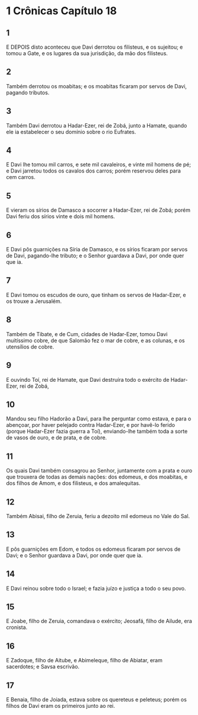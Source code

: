 # 1 Crônicas Capítulo 18

## 1
E DEPOIS disto aconteceu que Davi derrotou os filisteus, e os sujeitou; e tomou a Gate, e os lugares da sua jurisdição, da mão dos filisteus.

## 2
Também derrotou os moabitas; e os moabitas ficaram por servos de Davi, pagando tributos.

## 3
Também Davi derrotou a Hadar-Ezer, rei de Zobá, junto a Hamate, quando ele ia estabelecer o seu domínio sobre o rio Eufrates.

## 4
E Davi lhe tomou mil carros, e sete mil cavaleiros, e vinte mil homens de pé; e Davi jarretou todos os cavalos dos carros; porém reservou deles para cem carros.

## 5
E vieram os sírios de Damasco a socorrer a Hadar-Ezer, rei de Zobá; porém Davi feriu dos sírios vinte e dois mil homens.

## 6
E Davi pôs guarnições na Síria de Damasco, e os sírios ficaram por servos de Davi, pagando-lhe tributo; e o Senhor guardava a Davi, por onde quer que ia.

## 7
E Davi tomou os escudos de ouro, que tinham os servos de Hadar-Ezer, e os trouxe a Jerusalém.

## 8
Também de Tibate, e de Cum, cidades de Hadar-Ezer, tomou Davi muitíssimo cobre, de que Salomão fez o mar de cobre, e as colunas, e os utensílios de cobre.

## 9
E ouvindo Toí, rei de Hamate, que Davi destruíra todo o exército de Hadar-Ezer, rei de Zobá,

## 10
Mandou seu filho Hadorão a Davi, para lhe perguntar como estava, e para o abençoar, por haver pelejado contra Hadar-Ezer, e por havê-lo ferido (porque Hadar-Ezer fazia guerra a Toí), enviando-lhe também toda a sorte de vasos de ouro, e de prata, e de cobre.

## 11
Os quais Davi também consagrou ao Senhor, juntamente com a prata e ouro que trouxera de todas as demais nações: dos edomeus, e dos moabitas, e dos filhos de Amom, e dos filisteus, e dos amalequitas.

## 12
Também Abisai, filho de Zeruia, feriu a dezoito mil edomeus no Vale do Sal.

## 13
E pôs guarnições em Edom, e todos os edomeus ficaram por servos de Davi; e o Senhor guardava a Davi, por onde quer que ia.

## 14
E Davi reinou sobre todo o Israel; e fazia juízo e justiça a todo o seu povo.

## 15
E Joabe, filho de Zeruia, comandava o exército; Jeosafá, filho de Ailude, era cronista.

## 16
E Zadoque, filho de Aitube, e Abimeleque, filho de Abiatar, eram sacerdotes; e Savsa escrivão.

## 17
E Benaia, filho de Joiada, estava sobre os quereteus e peleteus; porém os filhos de Davi eram os primeiros junto ao rei.

